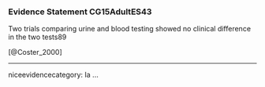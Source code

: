 ### Evidence Statement CG15AdultES43
Two trials comparing urine and blood testing showed no clinical difference in the two tests89

[@Coster_2000]

---
niceevidencecategory: Ia
...



